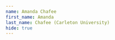 ```yaml
--- 
name: Amanda Chafee  
first_name: Amanda 
last_name: Chafee (Carleton University) 
hide: true 
--- 
```

 
 